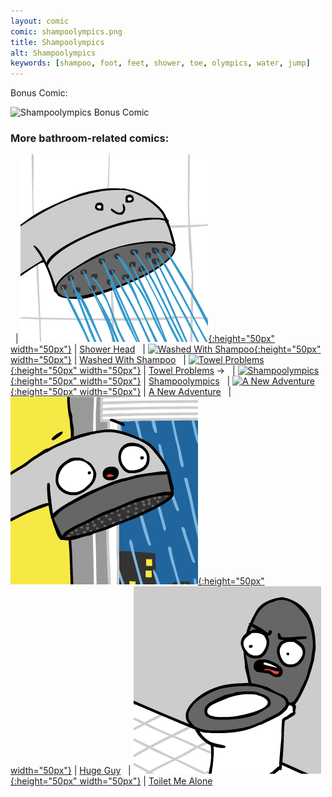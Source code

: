 ```yaml
---
layout: comic
comic: shampoolympics.png
title: Shampoolympics
alt: Shampoolympics
keywords: [shampoo, foot, feet, shower, toe, olympics, water, jump]
---
```




Bonus Comic:

![Shampoolympics Bonus Comic](/images/shampoolympics_bonus.png)

### More bathroom-related comics:

&nbsp; | [![Shower Head](/thumbs/showerhead.png){:height="50px" width="50px"}](https://lolnein.com/2017/09/22/showerhead/) | [Shower Head](https://lolnein.com/2017/09/22/showerhead/)
&nbsp; | [![Washed With Shampoo](/thumbs/washedwithshampoo.png){:height="50px" width="50px"}](https://lolnein.com/2017/11/03/washedwithshampoo/) | [Washed With Shampoo](https://lolnein.com/2017/11/03/washedwithshampoo/)
&nbsp; | [![Towel Problems](/thumbs/towelproblems.png){:height="50px" width="50px"}](https://lolnein.com/2017/11/29/towelproblems/) | [Towel Problems](https://lolnein.com/2017/11/29/towelproblems/)
&rarr; &nbsp; | [![Shampoolympics](/thumbs/shampoolympics.png){:height="50px" width="50px"}](https://lolnein.com/2018/04/19/shampoolympics/) | [Shampoolympics](https://lolnein.com/2018/04/19/shampoolympics/)
&nbsp; | [![A New Adventure](/thumbs/anewadventure.png){:height="50px" width="50px"}](https://lolnein.com/2018/08/10/anewadventure/) | [A New Adventure](https://lolnein.com/2018/08/10/anewadventure/)
&nbsp; | [![Huge Guy](/thumbs/hugeguy.png){:height="50px" width="50px"}](https://lolnein.com/2019/09/16/hugeguy/) | [Huge Guy](https://lolnein.com/2019/09/16/hugeguy/)
&nbsp; | [![Toilet Me Alone](/thumbs/toiletmealone.png){:height="50px" width="50px"}](https://lolnein.com/2020/02/22/toiletmealone/) | [Toilet Me Alone](https://lolnein.com/2020/02/22/toiletmealone/)